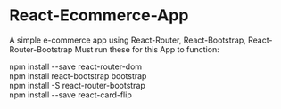 # React-Ecommerce-App
A simple e-commerce app using React-Router, React-Bootstrap, React-Router-Bootstrap
Must run these for this App to function:

npm install --save react-router-dom   <br>
npm install react-bootstrap bootstrap <br>
npm install -S react-router-bootstrap <br>
npm install --save react-card-flip    <br>
